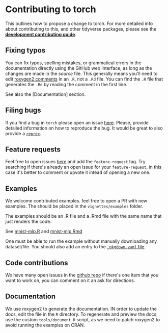 # Contributing to torch

This outlines how to propose a change to torch. 
For more detailed info about contributing to this, and other tidyverse packages, please see the
[**development contributing guide**](https://rstd.io/tidy-contrib). 

## Fixing typos

You can fix typos, spelling mistakes, or grammatical errors in the documentation directly using the GitHub web interface, as long as the changes are made in the _source_ file. 
This generally means you'll need to edit [roxygen2 comments](https://roxygen2.r-lib.org/articles/roxygen2.html) in an `.R`, not a `.Rd` file. 
You can find the `.R` file that generates the `.Rd` by reading the comment in the first line.

See also the [Documentation] section.

## Filing bugs

If you find a bug in `torch` please open an issue [here](https://github.com/mlverse/torch/issues).
Please, provide detailed information on how to reproduce the bug. It would be great
to also provide a [`reprex`](https://reprex.tidyverse.org/).

## Feature requests

Feel free to open issues [here](https://github.com/mlverse/torch/issues) and add the
`feature-request` tag. Try searching if there's already an open issue for your
`feature-request`, in this case it's better to comment or upvote it intead of opening
a new one.

## Examples

We welcome contributed examples. feel free to open a PR with new examples.
The should be placed in the `vignettes/examples` folder.

The examples should be an .R file and a .Rmd file with the same name that
just renders the code.

See [mnist-mlp.R](https://github.com/mlverse/torch/blob/master/vignettes/examples/mnist-mlp.R) and
[mnist-mlp.Rmd](https://github.com/mlverse/torch/blob/master/vignettes/examples/mnist-mlp.Rmd)

One must be able to run the example without manually downloading any dataset/file.
You should also add an entry to the [`_pkgdown.yaml` file](https://github.com/mlverse/torch/blob/master/_pkgdown.yml#L24-L25).

## Code contributions

We have many open issues in the [github repo](https://github.com/mlverse/torch/issues)
if there's one item that you want to work on, you can comment on it an ask for
directions.

## Documentation

We use roxygen2 to generate the documentation. IN order to update the docs, edit
the file in the `R` directory. To regenerate and preview the docs, use the custom
`tools/document.R` script, as we need to patch roxygen2 to avoid running the examples
on CRAN.
